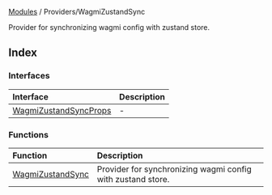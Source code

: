 [Modules](../../README.md) / Providers/WagmiZustandSync

Provider for synchronizing wagmi config with zustand store.

## Index

### Interfaces

| Interface | Description |
| :------ | :------ |
| [WagmiZustandSyncProps](interfaces/WagmiZustandSyncProps.md) | - |

### Functions

| Function | Description |
| :------ | :------ |
| [WagmiZustandSync](functions/WagmiZustandSync.md) | Provider for synchronizing wagmi config with zustand store. |
